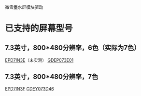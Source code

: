 微雪墨水屏模块驱动

# 已支持的屏幕型号

## 7.3英寸，800*480分辨率，6色（实际为7色）

[EPD7IN3E](https://www.waveshare.net/shop/7.3inch-e-Paper-E.htm)（未实测）
[GDEP073E01](https://www.good-display.cn/blank7.html?productId=520)

## 7.3英寸，800*480分辨率，7色

[EPD7IN3F](https://www.waveshare.net/shop/7.3inch-e-Paper-F.htm)
[GDEY073D46](https://www.good-display.cn/blank7.html?productId=438)